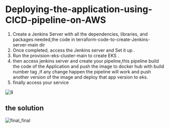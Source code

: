 <h1>Deploying-the-application-using-CICD-pipeline-on-AWS</h1>


 1. Create a Jenkins Server with all the dependencies, libraries, and packages needed,the code in terraform-code-to-create-Jenkins-server-main dir
 2. Once completed, access the Jenkins server and Set it up .
 3. Run the provision-eks-cluster-main to create EKS .
 4. then access jenkins server and create your pipeline,this pipeline build the code of the Application and push the image to docker hub with build number tag ,if any change happen the pipeline will work and push another version of the image and deploy that app version to eks.
 5. finally access your service
    

![8](https://github.com/hananmansour/Deploying-the-application-using-CICD-pipeline_on-AWS/assets/66485038/b9886b9c-ec65-4003-8504-efb2c1ac6bfc)

<h2>the solution </h2>



 
![final_final](https://github.com/hananmansour/Deploying-the-application-using-CICD-pipeline_on-AWS/assets/66485038/e6f1c54c-1d5e-4049-a323-50c99c9a88ca)

